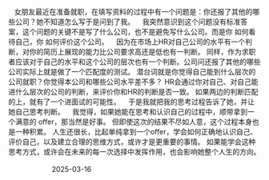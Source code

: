 &nbsp;&nbsp;&nbsp;女朋友最近在准备就职，在填写资料的过程中有一个问题是：你还报了其他的哪些公司？她不知道怎么写于是问到了我。
&nbsp;&nbsp;&nbsp;我突然意识到这个问题没有标准答案，这个问题的关键不是写了什么公司，也不是避免写什么公司。而是你 如何看待自己，你 如何评价这个公司。
&nbsp;&nbsp;&nbsp;因为在市场上HR对自己公司的水平有一个判断，对你的简历上展现的能力比公司要求高还是低也有一判断。
同样，作为求职者应该对于自己的水平和这个公司的层次也有一个判断。公司问还报了其他的哪些公司实际上就是做了一个匹配度的测试。
潜台词就是你觉得自己能到什么层次的公司就职？你觉得本公司和哪些公司水平差不多？
HR会通过你对自己、对自己能进什么层次的公司的判断，来评价你和HR的判断是否一致。
如果两边的判断匹配的上，就有了一个进面试的可能性。
&nbsp;&nbsp;&nbsp;于是我就把我的思考过程告诉了她，并让她自己思考判断。
&nbsp;&nbsp;&nbsp;我觉得，如果她能在思考和认识自己的过程中，顺带拿到一个满意的 offer，那当然是好事。
但即使这次的结果不尽如人意，这个过程本身也是一种积累。
人生还很长，比起单纯拿到一个offer，学会如何正确地认识自己、评价自己，以及建立合理的思维方式，或许才是更重要的事情。
如果能学会这种思考方式，或许会在未来的每一次选择中发挥作用，也会影响她整个人生的方向。<br>&nbsp;&nbsp;&nbsp;&nbsp;&nbsp;&nbsp;&nbsp;&nbsp;&nbsp;&nbsp;&nbsp;&nbsp;&nbsp;&nbsp;&nbsp;&nbsp;&nbsp;&nbsp;&nbsp;&nbsp;&nbsp;&nbsp;&nbsp;&nbsp;&nbsp;&nbsp;&nbsp;&nbsp;&nbsp;&nbsp;&nbsp;&nbsp;&nbsp;&nbsp;&nbsp;&nbsp;&nbsp;&nbsp;&nbsp;&nbsp;&nbsp;&nbsp;&nbsp;&nbsp;&nbsp;&nbsp;&nbsp;&nbsp;&nbsp;&nbsp;&nbsp;&nbsp;&nbsp;&nbsp;&nbsp;&nbsp;&nbsp;&nbsp;&nbsp;&nbsp;&nbsp;&nbsp;&nbsp;&nbsp;&nbsp;&nbsp;&nbsp;&nbsp;&nbsp;&nbsp;&nbsp;&nbsp;&nbsp;&nbsp;&nbsp;&nbsp;&nbsp;&nbsp;&nbsp;&nbsp;&nbsp;&nbsp;&nbsp;&nbsp;&nbsp;&nbsp;&nbsp;&nbsp;&nbsp;&nbsp;&nbsp;&nbsp;&nbsp;&nbsp;&nbsp;&nbsp;&nbsp;&nbsp;&nbsp;&nbsp;&nbsp;&nbsp;&nbsp;&nbsp;&nbsp;&nbsp;&nbsp;&nbsp;&nbsp;&nbsp;&nbsp;&nbsp;&nbsp;&nbsp;&nbsp;&nbsp;&nbsp;&nbsp;&nbsp;&nbsp;&nbsp;&nbsp;&nbsp;&nbsp;&nbsp;&nbsp;&nbsp;&nbsp;&nbsp;&nbsp;&nbsp;&nbsp;&nbsp;&nbsp;&nbsp;&nbsp;&nbsp;&nbsp;&nbsp;&nbsp;&nbsp;&nbsp;&nbsp;&nbsp;&nbsp;&nbsp;&nbsp;&nbsp;&nbsp;&nbsp;2025-03-16
